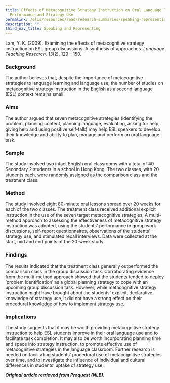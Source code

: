 ```yaml
---
title: Effects of Metacognitive Strategy Instruction on Oral Language Task
  Performance and Strategy Use
permalink: /elis/resources/read/research-summaries/speaking-representing/effects-of-metacognitive-strategy-oral/
description: ""
third_nav_title: Speaking and Representing
---
```

Lam, Y. K. (2009). Examining the effects of metacognitive strategy instruction on ESL group discussions: A synthesis of approaches. _Language Teaching Research, 13_(2), 129 – 150.

### Background

The author believes that, despite the importance of metacognitive strategies to language learning and language use, the number of studies on metacognitive strategy instruction in the English as a second language (ESL) context remains small.

### Aims

The author argued that seven metacognitive strategies (identifying the problem, planning content, planning language, evaluating, asking for help, giving help and using positive self-talk) may help ESL speakers to develop their knowledge and ability to plan, manage and perform an oral language task.

### Sample

The study involved two intact English oral classrooms with a total of 40 Secondary 2 students in a school in Hong Kong. The two classes, with 20 students each, were randomly assigned as the comparison class and the treatment class.

### Method

The study involved eight 80-minute oral lessons spread over 20 weeks for each of the two classes. The treatment class received additional explicit instruction in the use of the seven target metacognitive strategies. A multi-method approach to assessing the effectiveness of metacognitive strategy instruction was adopted, using the students’ performance in group work discussions, self-report questionnaires, observations of the students’ strategy use, and stimulated recall interviews. Data were collected at the start, mid and end points of the 20-week study.

### Findings

The results indicated that the treatment class generally outperformed the comparison class in the group discussion task. Corroborating evidence from the multi-method approach showed that the students tended to deploy ‘problem identification’ as a global planning strategy to cope with an upcoming group discussion task. However, while metacognitive strategy instruction might have brought about the students’ explicit, declarative knowledge of strategy use, it did not have a strong effect on their procedural knowledge of how to implement strategy use.

### Implications

The study suggests that it may be worth providing metacognitive strategy instruction to help ESL students improve in their oral language use and to facilitate task completion. It may also be worth incorporating planning time and space into strategy instruction, to promote effective use of metacognitive strategies in the language classroom. Further research is needed on facilitating students’ procedural use of metacognitive strategies over time, and to investigate the influence of individual and cultural differences in students’ uptake of strategy use.

_**Original article retrieved from Proquest (NLB).**_  

